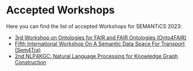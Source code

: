 # Accepted Workshops
Here you can find the list of accepted Workshops for SEMANTiCS 2023:

* [3rd Workshop on Ontologies for FAIR and FAIR Ontologies (Onto4FAIR)](?page=3rd_workshop_on_ontologies_for_fair_and_fair_ontologies_onto4fair)
* [Fifth International Workshop On A Semantic Data Space For Transport (Sem4Tra)](?page=fifth_international_workshop_on_a_semantic_data_space_for_transport_(Sem4Tra))
* [2nd NLP4KGC: Natural Language Processing for Knowledge Graph Construction](?page=2nd_NLP4KGC_natural_language_processing_for_knowledge_graph_construction)
